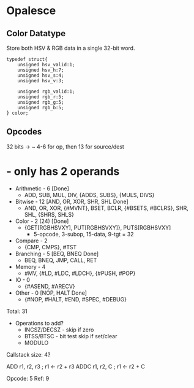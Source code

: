 Opalesce
========

Color Datatype
--------------

Store both HSV & RGB data in a single 32-bit word.

    typedef struct{
        unsigned hsv_valid:1;
        unsigned hsv_h:7;
        unsigned hsv_s:4;
        unsigned hsv_v:3;

        unsigned rgb_valid:1;
        unsigned rgb_r:5;
        unsigned rgb_g:5;
        unsigned rgb_b:5;
    } color;

Opcodes
-------

32 bits -> ~ 4-6 for op, then 13 for source/dest

 # - only has 2 operands

- Arithmetic - 6 [Done]
    - ADD, SUB, MUL, DIV, {ADDS, SUBS}, {MULS, DIVS}
- Bitwise - 12 [AND, OR, XOR, SHR, SHL Done]
    - AND, OR, XOR, {#MVNT}, BSET, BCLR, {#BSETS, #BCLRS}, SHR, SHL, {SHRS, SHLS}
- Color - 2 (24) [Done]
    - {GET[RGBHSVXY], PUT[RGBHSVXY]}, PUTS[RGBHSVXY]
        - 5-opcode, 3-subop, 15-data, 9-tgt = 32
- Compare - 2
    - {CMP, CMPS}, #TST
- Branching - 5 [BEQ, BNEQ Done]
    - BEQ, BNEQ, JMP, CALL, RET
- Memory - 4
    - #MV, {#LD, #LDC, #LDCH}, {#PUSH, #POP}
- IO - 0
    - {#ASEND, #ARECV}
- Other - 0 [NOP, HALT Done]
    - {#NOP, #HALT, #END, #SPEC, #DEBUG}

Total: 31
- Operations to add?
    - INCSZ/DECSZ - skip if zero
    - BTSS/BTSC - bit test skip if set/clear
    - MODULO


Callstack size: 4?

ADD r1, r2, r3 ; r1 <- r2 + r3
ADDC r1, r2, C ; r1 <- r2 + C

Opcode: 5
Ref: 9


